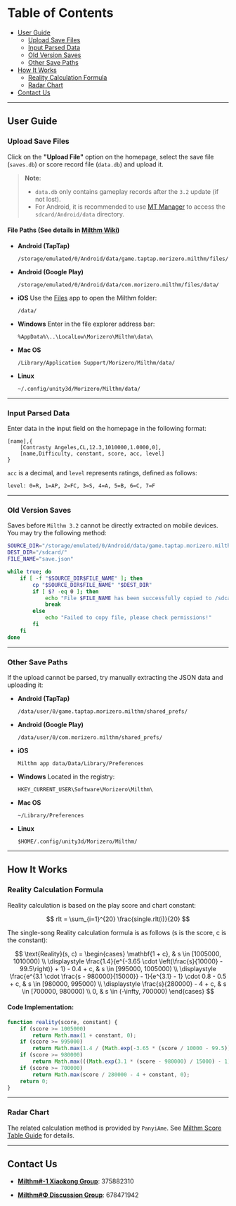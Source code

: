 
# Table of Contents

- [User Guide](#user-guide)
  - [Upload Save Files](#upload-save-files)
  - [Input Parsed Data](#input-parsed-data)
  - [Old Version Saves](#old-version-saves)
  - [Other Save Paths](#other-save-paths)
- [How It Works](#how-it-works)
  - [Reality Calculation Formula](#reality-calculation-formula)
  - [Radar Chart](#radar-chart)
- [Contact Us](#contact-us)

---

## User Guide

### Upload Save Files

Click on the **"Upload File"** option on the homepage, select the save file (`saves.db`) or score record file (`data.db`) and upload it.

> **Note**:
> - `data.db` only contains gameplay records after the `3.2` update (if not lost).
> - For Android, it is recommended to use [MT Manager](https://mt2.cn/) to access the `sdcard/Android/data` directory.

#### **File Paths (See details in [Milthm Wiki](https://milthm.fandom.com/wiki/Data_File))**

- **Android (TapTap)**
  ```text
  /storage/emulated/0/Android/data/game.taptap.morizero.milthm/files/data/
  ```
- **Android (Google Play)**
  ```text
  /storage/emulated/0/Android/data/com.morizero.milthm/files/data/
  ```
- **iOS**
  Use the [Files](https://support.apple.com/en-us/102570) app to open the Milthm folder:
  ```text
  /data/
  ```
- **Windows**
  Enter in the file explorer address bar:
  ```text
  %AppData%\..\LocalLow\Morizero\Milthm\data\
  ```
- **Mac OS**
  ```text
  /Library/Application Support/Morizero/Milthm/data/
  ```
- **Linux**
  ```text
  ~/.config/unity3d/Morizero/Milthm/data/
  ```

---

### Input Parsed Data

Enter data in the input field on the homepage in the following format:

```text
[name],{
    [Contrasty Angeles,CL,12.3,1010000,1.0000,0],
    [name,Difficulty, constant, score, acc, level]
}
```

`acc` is a decimal, and `level` represents ratings, defined as follows:

```text
level: 0=R, 1=AP, 2=FC, 3=S, 4=A, 5=B, 6=C, 7=F
```

---

### Old Version Saves

Saves before `Milthm 3.2` cannot be directly extracted on mobile devices. You may try the following method:

```sh
SOURCE_DIR="/storage/emulated/0/Android/data/game.taptap.morizero.milthm/files/"
DEST_DIR="/sdcard/"
FILE_NAME="save.json"

while true; do
    if [ -f "$SOURCE_DIR$FILE_NAME" ]; then
        cp "$SOURCE_DIR$FILE_NAME" "$DEST_DIR"
        if [ $? -eq 0 ]; then
            echo "File $FILE_NAME has been successfully copied to /sdcard/"
            break
        else
            echo "Failed to copy file, please check permissions!"
        fi
    fi
done
```

---

### Other Save Paths

If the upload cannot be parsed, try manually extracting the JSON data and uploading it:

- **Android (TapTap)**
  ```text
  /data/user/0/game.taptap.morizero.milthm/shared_prefs/
  ```
- **Android (Google Play)**
  ```text
  /data/user/0/com.morizero.milthm/shared_prefs/
  ```
- **iOS**
  ```text
  Milthm app data/Data/Library/Preferences
  ```
- **Windows**
  Located in the registry:
  ```text
  HKEY_CURRENT_USER\Software\Morizero\Milthm\
  ```
- **Mac OS**
  ```text
  ~/Library/Preferences
  ```
- **Linux**
  ```text
  $HOME/.config/unity3d/Morizero/Milthm/
  ```

---

## How It Works

### Reality Calculation Formula

Reality calculation is based on the play score and chart constant:

$$
rlt = \sum_{i=1}^{20} \frac{single.rlt(i)}{20}
$$

The single-song Reality calculation formula is as follows (s is the score, c is the constant):


$$
\text{Reality}(s, c) =
\begin{cases} 
\mathbf{1 + c}, & s \in [1005000, 1010000) \\
\displaystyle \frac{1.4}{e^{-3.65 \cdot \left(\frac{s}{10000} - 99.5\right)} + 1} - 0.4 + c, 
& s \in [995000, 1005000) \\
\displaystyle \frac{e^{3.1 \cdot \frac{s - 980000}{15000}} - 1}{e^{3.1} - 1} \cdot 0.8 - 0.5 + c, 
& s \in [980000, 995000) \\
\displaystyle \frac{s}{280000} - 4 + c, & s \in [700000, 980000) \\
0, & s \in (-\infty, 700000)
\end{cases}
$$


#### Code Implementation:
```js
function reality(score, constant) {
    if (score >= 1005000)
        return Math.max(1 + constant, 0);
    if (score >= 995000) 
        return Math.max(1.4 / (Math.exp(-3.65 * (score / 10000 - 99.5)) + 1) - 0.4 + constant, 0);
    if (score >= 980000) 
        return Math.max(((Math.exp(3.1 * (score - 980000) / 15000) - 1) / (Math.exp(3.1) - 1)) * 0.8 - 0.5 + constant, 0);
    if (score >= 700000) 
        return Math.max(score / 280000 - 4 + constant, 0);
    return 0;
}
```

---

### Radar Chart

The related calculation method is provided by `PanyiAme`. See [Milthm Score Table Guide](https://wwp.lanzoup.com/iZ59A2j8nbpe) for details.

---

## Contact Us

- **[Milthm#-1 Xiaokong Group](https://qm.qq.com/q/Utb6sNDvki)**: 375882310

- **[Milthm#Φ Discussion Group](https://qm.qq.com/q/fIErsKKz3a)**: 678471942

